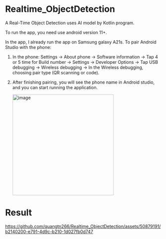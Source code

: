 # Realtime_ObjectDetection
A Real-Time Object Detection uses AI model by Kotlin program.

To run the app, you need use android version 11+.

In the app, I already run the app on Samsung galaxy A21s. To pair Android Studio with the phone:

1. In the phone: Settings -> About phone -> Software information -> Tap 4 or 5 time for Build number -> Settings -> Developer Options -> Tap USB debugging -> Wireless debugging -> In the Wireless debugging, choosing pair type (QR scanning or code).
2. After finishing pairing, you will see the phone name in Android studio, and you can start running the application.

   <img width="326" alt="image" src="https://github.com/quangtn266/Realtime_ObjectDetection/assets/50879191/903eb9a1-9c98-42fe-aa1f-38d7439b8bd3">


# Result

https://github.com/quangtn266/Realtime_ObjectDetection/assets/50879191/b2140200-e791-4d9c-b210-1d027fb0d747



